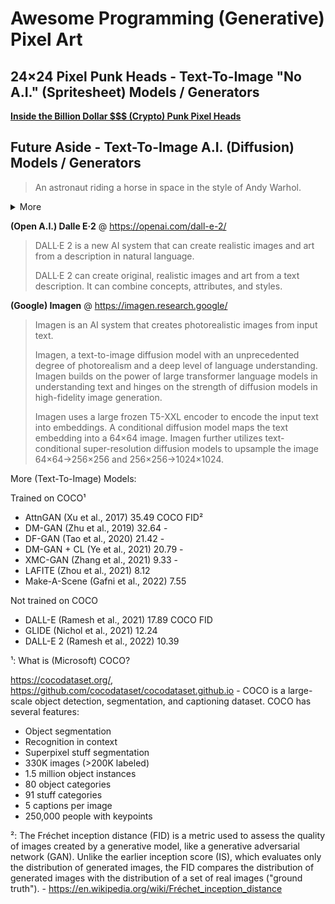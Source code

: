 # Awesome Programming (Generative) Pixel Art



## 24×24 Pixel Punk Heads - Text-To-Image "No A.I." (Spritesheet) Models / Generators

[**Inside the Billion Dollar $$$ (Crypto) Punk Pixel Heads**](
https://github.com/cryptopunksnotdead/cryptopunks/tree/master/insidepunks)






## Future Aside - Text-To-Image A.I. (Diffusion) Models / Generators

> An astronaut riding a horse in space in the style of Andy Warhol.


<details>
<summary>More</summary>

or
  
> A small cactus wearing a straw hat and neon sunglasses in the Sahara desert.

or

> A blue jay standing on a large basket of rainbow macarons.

or

> A blue jay standing on a large basket of rainbow macarons.

</details>



**(Open A.I.) Dalle E·2** @ <https://openai.com/dall-e-2/>

> DALL·E 2 is a new AI system that can create realistic images and art from a description in natural language.
>
> DALL·E 2 can create original, realistic images and art 
> from a text description. It can combine concepts, attributes, and styles.


**(Google) Imagen** @ <https://imagen.research.google/>

> Imagen is an AI system that creates photorealistic images from input text.
>
> Imagen, a text-to-image diffusion model with an unprecedented degree of photorealism 
> and a deep level of language understanding. 
> Imagen builds on the power of large transformer language models in understanding text 
> and hinges on the strength of diffusion models in high-fidelity image generation. 
>
>  Imagen uses a large frozen T5-XXL encoder to encode the input text into embeddings. 
> A conditional diffusion model maps the text embedding into a 64×64 image. 
> Imagen further utilizes text-conditional super-resolution diffusion models to upsample the image 64×64→256×256 and 256×256→1024×1024.


More (Text-To-Image) Models:

Trained on COCO¹

- AttnGAN (Xu et al., 2017)	35.49 COCO FID²
- DM-GAN (Zhu et al., 2019)	32.64 -
- DF-GAN (Tao et al., 2020)	21.42 -
- DM-GAN + CL (Ye et al., 2021)	20.79 -
- XMC-GAN (Zhang et al., 2021)	9.33  -
- LAFITE (Zhou et al., 2021)	8.12
- Make-A-Scene (Gafni et al., 2022)	7.55

Not trained on COCO

- DALL-E (Ramesh et al., 2021)	17.89  COCO FID
- GLIDE (Nichol et al., 2021)	12.24
- DALL-E 2 (Ramesh et al., 2022)	10.39


¹: What is (Microsoft) COCO?

<https://cocodataset.org/>,
<https://github.com/cocodataset/cocodataset.github.io> - COCO is a large-scale object detection, segmentation, and captioning dataset. COCO has several features:

- Object segmentation
- Recognition in context
- Superpixel stuff segmentation
- 330K images (>200K labeled)
- 1.5 million object instances
- 80 object categories
- 91 stuff categories
- 5 captions per image
- 250,000 people with keypoints


²: The Fréchet inception distance (FID) 
is a metric used to assess the quality of images created by a generative model, 
like a generative adversarial network (GAN).
Unlike the earlier inception score (IS), which evaluates only the distribution of generated images, 
the FID compares the distribution of generated images with the distribution 
of a set of real images ("ground truth").  - <https://en.wikipedia.org/wiki/Fréchet_inception_distance>





